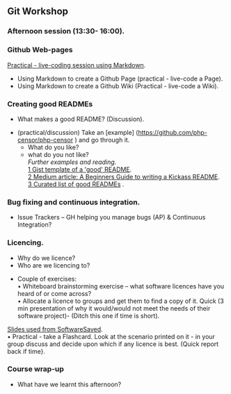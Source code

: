 ## Git Workshop
### Afternoon session (13:30- 16:00).  
 
### Github Web-pages
[Practical - live-coding session using Markdown](https://mfernandes61.github.io/github_web_course/).  
* Using Markdown to create a Github Page (practical - live-code a Page).  
* Using Markdown to create a Github Wiki (Practical - live-code a Wiki).  

### Creating good READMEs
* What makes a good README? (Discussion).  
- (practical/discussion) Take an [example] (https://github.com/php-censor/php-censor ) and go through it.    
   * What do you like?   
   * what do you not like?   
_Further examples and reading_.  
[1 Gist template of a 'good' README](https://gist.github.com/PurpleBooth/109311bb0361f32d87a2).  
[2 Medium article: A Beginners Guide to writing a Kickass README](https://medium.com/@meakaakka/a-beginners-guide-to-writing-a-kickass-readme-7ac01da88ab3).  
[3 Curated list of good READMEs](https://github.com/matiassingers/awesome-readme)  .  

### Bug fixing and continuous integration.  
* Issue Trackers – GH helping you manage bugs (AP) & Continuous Integration?
 
### Licencing.  
- Why do we licence?   
- Who are we licencing to?   
* Couple of exercises:    
       • Whiteboard brainstorming exercise – what software licences have you heard of or come across?   
       • Allocate a licence to groups and get them to find a copy of it. Quick (3 min presentation of why
it would/would not meet the needs of their software project)- (Ditch this one if time is short).  

[Slides used from SoftwareSaved](https://softwaresaved.github.io/software-licensing-workshop/#/).  
• Practical - take a Flashcard. Look at the scenario printed on it - in your group discuss and decide upon
which if any licence is best. (Quick report back if time}.  
 
 ### Course wrap-up
* What have we learnt this afternoon?
